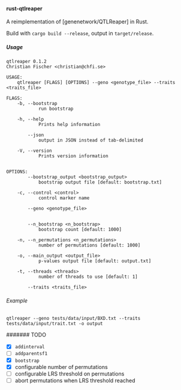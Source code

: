 #### rust-qtlreaper


A reimplementation of [genenetwork/QTLReaper] in Rust.

Build with `cargo build --release`, output in `target/release`.

##### Usage

```
qtlreaper 0.1.2
Christian Fischer <christian@chfi.se>

USAGE:
    qtlreaper [FLAGS] [OPTIONS] --geno <genotype_file> --traits <traits_file>

FLAGS:
    -b, --bootstrap
            run bootstrap

    -h, --help
            Prints help information

        --json
            output in JSON instead of tab-delimited

    -V, --version
            Prints version information


OPTIONS:
        --bootstrap_output <bootstrap_output>
            bootstrap output file [default: bootstrap.txt]

    -c, --control <control>
            control marker name

        --geno <genotype_file>


        --n_bootstrap <n_bootstrap>
            bootstrap count [default: 1000]

    -n, --n_permutations <n_permutations>
            number of permutations [default: 1000]

    -o, --main_output <output_file>
            p-values output file [default: output.txt]

    -t, --threads <threads>
            number of threads to use [default: 1]

        --traits <traits_file>
```


###### Example

```
qtlreaper --geno tests/data/input/BXD.txt --traits tests/data/input/trait.txt -o output
```


####### TODO

- [X] `addinterval`
- [ ] `addparentsf1`
- [X] `bootstrap`
- [X] configurable number of permutations
- [ ] configurable LRS threshold on permutations
- [ ] abort permutations when LRS threshold reached
